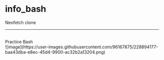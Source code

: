 # info_bash
Neofetch clone
<hr> 
<br/>
Practice Bash
<br/>
![image](https://user-images.githubusercontent.com/96167875/228894177-baa43dba-e8ec-45d4-9900-ac32b2a13204.png)
